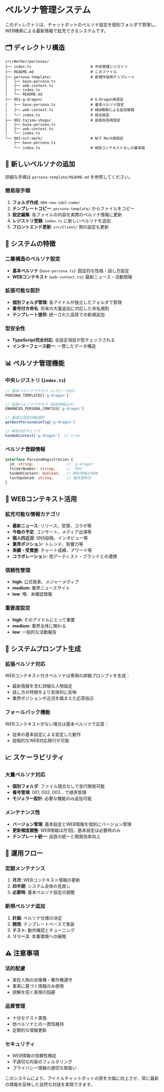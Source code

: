 # ペルソナ管理システム

このディレクトリは、チャットボットのペルソナ設定を個別フォルダで管理し、WEB検索による最新情報で拡充できるシステムです。

## 🗂️ ディレクトリ構造

```
src/Worker/personas/
├── index.ts                           # 中央管理レジストリ
├── README.md                          # このファイル
├── persona-template/                  # 新規作成用テンプレート
│   ├── base-persona.ts
│   ├── web-context.ts
│   ├── index.ts
│   └── README.md
├── 001-g-dragon/                      # G-Dragon用設定
│   ├── base-persona.ts                # 基本ペルソナ設定
│   ├── web-context.ts                 # WEB検索による追加情報
│   └── index.ts                       # 統合設定
├── 002-tajima-shogo/                  # 田島将吾用設定
│   ├── base-persona.ts
│   ├── web-context.ts
│   └── index.ts
└── 003-nct-mark/                      # NCT Mark用設定
    ├── base-persona.ts
    └── index.ts                       # WEBコンテキストなしの基本版
```

## 🚀 新しいペルソナの追加

詳細な手順は `persona-template/README.md` を参照してください。

### 簡易版手順
1. **フォルダ作成**: `004-new-idol-name/`
2. **テンプレートコピー**: `persona-template/` からファイルをコピー
3. **設定編集**: 各ファイルの内容を実際のペルソナ情報に更新
4. **レジストリ登録**: `index.ts` に新しいペルソナを追加
5. **フロントエンド更新**: `src/Client/` 側の設定も更新

## 🎯 システムの特徴

### 二層構造のペルソナ設定
- **基本ペルソナ** (`base-persona.ts`): 固定的な性格・話し方設定
- **WEBコンテキスト** (`web-context.ts`): 最新ニュース・活動情報

### 拡張可能な設計
- **個別フォルダ管理**: 各アイドルが独立したフォルダで管理
- **番号付き命名**: 将来の大量追加に対応した命名規則
- **テンプレート提供**: 統一された品質での新規追加

### 型安全性
- **TypeScript完全対応**: 全設定項目が型チェックされる
- **インターフェース統一**: 一貫したデータ構造

## 📊 ペルソナ管理機能

### 中央レジストリ (`index.ts`)
```typescript
// 基本ペルソナアクセス（レガシー対応）
PERSONA_TEMPLATES['g-dragon']

// 拡張ペルソナアクセス（WEB情報込み）
ENHANCED_PERSONA_CONFIGS['g-dragon']

// 最適な設定自動選択
getBestPersonaConfig('g-dragon')

// WEB対応チェック
hasWebContext('g-dragon')  // true
```

### ペルソナ登録情報
```typescript
interface PersonaRegistration {
  id: string;               // 'g-dragon'
  folderNumber: string;     // '001'
  hasWebContext: boolean;   // WEB情報の有無
  lastUpdated: string;      // 最終更新日
}
```

## 🔧 WEBコンテキスト活用

### 拡充可能な情報カテゴリ
- **最新ニュース**: リリース、受賞、コラボ等
- **今後の予定**: コンサート、メディア出演等
- **個人的近況**: SNS投稿、インタビュー等
- **業界ポジション**: トレンド、影響力等
- **実績・受賞歴**: チャート成績、アワード等
- **コラボレーション**: 他アーティスト・ブランドとの連携

### 信頼性管理
- **high**: 公式発表、メジャーメディア
- **medium**: 業界ニュースサイト
- **low**: 噂、未確認情報

### 重要度設定
- **high**: そのアイドルにとって重要
- **medium**: 業界全体に関わる
- **low**: 一般的な活動報告

## 🤖 システムプロンプト生成

### 拡張ペルソナ対応
WEBコンテキスト付きペルソナは専用の詳細プロンプトを生成：
- 最新情報を含む詳細な人物設定
- 話し方の特徴をより具体的に反映
- 業界ポジションや近況を踏まえた応答指示

### フォールバック機能
WEBコンテキストがない場合は基本ペルソナで応答：
- 従来の基本設定による安定した動作
- 段階的なWEB対応移行が可能

## 📈 スケーラビリティ

### 大量ペルソナ対応
- **個別フォルダ**: ファイル競合なしで並行開発可能
- **番号管理**: 001, 002, 003... で順序管理
- **モジュラー設計**: 必要な機能のみ追加可能

### メンテナンス性
- **バージョン管理**: 基本設定とWEB情報を個別にバージョン管理
- **更新頻度調整**: WEB情報は月1回、基本設定は必要時のみ
- **テンプレート統一**: 品質の統一と開発効率向上

## 🔄 運用フロー

### 定期メンテナンス
1. **月次**: WEBコンテキスト情報の更新
2. **四半期**: システム全体の見直し
3. **必要時**: 基本ペルソナ設定の調整

### 新規ペルソナ追加
1. **計画**: ペルソナ仕様の決定
2. **開発**: テンプレートベースで実装
3. **テスト**: 動作確認とチューニング
4. **リリース**: 本番環境への展開

## ⚠️ 注意事項

### 法的配慮
- 実在人物の肖像権・著作権遵守
- 事実に基づく情報のみ使用
- 誤解を招く表現の回避

### 品質管理
- 十分なテスト実施
- 他ペルソナとの一貫性維持
- 定期的な情報更新

### セキュリティ
- WEB情報の信頼性検証
- 不適切な内容のフィルタリング
- プライバシー情報の適切な取扱い

このシステムにより、アイドルチャットボットの質を大幅に向上させ、常に最新の情報を反映した自然な対話を実現できます。
